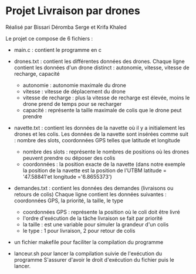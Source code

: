 # Projet Livraison par drones 

Réalisé par Bissari Déromba Serge et Krifa Khaled

Le projet ce compose de  6 fichiers :

* main.c : contient le programme  en c

* drones.txt : contient les différentes données des drones.
Chaque ligne contient les données d'un drone distinct : autonomie, vitesse, vitesse de recharge, capacité
	* autonomie : autonomie maximale du drone
	* vitesse : vitesse de déplacement du drone
	* vitesse de recharge : plus la vitesse de recharge est élevée, moins le drone prend de temps pour se recharger
	* capacité : représente la taille maximale de colis que le drone peut prendre

* navette.txt : contient les données de la navette où il y a initialement les drones et les colis.
Les données de la navette sont insérées comme suit : nombre des slots, coordonnées GPS telles que latitude et longitude
	* nombre des slots : représente le nombres de positions où les drones peuvent prendre ou déposer des colis 
	* coordonnées : la position exacte de la navette (dans notre exemple la position de la navette est la position de l'UTBM latitude = '47.58841'et longitude ='6.8655373')

* demandes.txt : contient les données des demandes (livraisons ou retours de colis) 
Chaque ligne contient les données suivantes : coordonnées GPS, la priorité, la taille, le type
	* coordonnées GPS : représente la position où le coli doit être livré 
	* l'ordre d'exécution de la tâche livraison se fait par priorité 
	* la taille : est une variable pour simuler la grandeur d'un colis
	* le type : 1 pour livraison, 2 pour retour de colis


* un fichier makefile pour faciliter la compilation du programme

* lanceur.sh pour lancer la compilation suivie de l'exécution du programme
S'assurer d'avoir le droit d'exécution du fichier puis le lancer.

